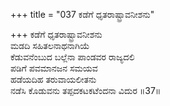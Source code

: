 +++
title = "037 ಕಡೆಗೆ ಧೃತರಾಷ್ಟ್ರಾವನೀಶನು"

+++
ಕಡೆಗೆ ಧೃತರಾಷ್ಟ್ರಾವನೀಶನು   
ಮಡದಿ ಸಹಿತಲನಾಥನಾಗಿಯೆ   
ಕೆಡುವನೆಂಬುದ ಬಲ್ಲೆನಾ ಪಾಂಡವರ ರಾಜ್ಯದಲಿ   
ಪಡಿಗೆ ಪವಮಾನಜನ ಸಮಯವ   
ಹಡೆಯದಿಹ ತರುವಾಯಲೀತನು   
ನಡೆಸಿ ಕೊಡುವನು ತಪ್ಪದಕಟಕಟೆಂದನಾ ವಿದುರ    ॥37॥